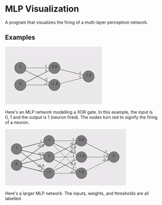 # MLP Visualization
A program that visualizes the firing of a multi-layer perceptron network.

## Examples

![XOR](xor.gif?raw=true "XOR")

Here's an MLP network modelling a XOR gate. In this example, the input is 0, 1 and the output is 1 (neuron fired). The nodes turn red to signify the firing of a neuron.

![Network](network.gif?raw=true "Network")

Here's a larger MLP network. The inputs, weights, and thresholds are all labelled.
